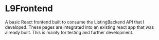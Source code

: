# L9Frontend
A basic React frontend built to consume the ListingBackend API that I developed. These pages are integrated into an existing react app that was already built. This is mainly for testing and further development.
